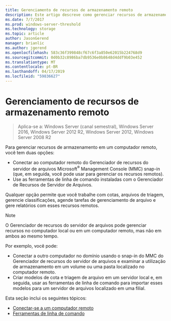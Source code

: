 ```yaml
---
title: Gerenciamento de recursos de armazenamento remoto
description: Este artigo descreve como gerenciar recursos de armazenamento em um computador remoto
ms.date: 7/7/2017
ms.prod: windows-server-threshold
ms.technology: storage
ms.topic: article
author: JasonGerend
manager: brianlic
ms.author: jgerend
ms.openlocfilehash: 583c36f399848cf67c6f3a850e62015b224768d9
ms.sourcegitcommit: 0d0b32c8986ba7db9536e0b8648d4ddf9b03e452
ms.translationtype: MT
ms.contentlocale: pt-BR
ms.lasthandoff: 04/17/2019
ms.locfileid: "59836627"
---
```

# <a name="managing-remote-storage-resources"></a>Gerenciamento de recursos de armazenamento remoto

> Aplica-se a: Windows Server (canal semestral), Windows Server 2016, Windows Server 2012 R2, Windows Server 2012, Windows Server 2008 R2

Para gerenciar recursos de armazenamento em um computador remoto, você tem duas opções:

-   Conectar ao computador remoto do Gerenciador de recursos do servidor de arquivos Microsoft<sup>®</sup> Management Console (MMC) snap-in (que, em seguida, você pode usar para gerenciar os recursos remotos).
-   Use as ferramentas de linha de comando instaladas com o Gerenciador de Recursos de Servidor de Arquivos.

Qualquer opção permite que você trabalhe com cotas, arquivos de triagem, gerencie classificações, agende tarefas de gerenciamento de arquivo e gere relatórios com esses recursos remotos.

> [!Note]
> O Gerenciador de recursos do servidor de arquivos pode gerenciar recursos no computador local ou em um computador remoto, mas não em ambos ao mesmo tempo.

Por exemplo, você pode:

-   Conectar a outro computador no domínio usando o snap-in do MMC do Gerenciador de recursos do servidor de arquivos e examinar a utilização de armazenamento em um volume ou uma pasta localizado no computador remoto.
-   Criar modelos de cota e triagem de arquivo em um servidor local e, em seguida, usar as ferramentas de linha de comando para importar esses modelos para um servidor de arquivos localizado em uma filial.

Esta seção inclui os seguintes tópicos:

-   [Conectar-se a um computador remoto](connect-to-remote-computer.md)
-   [Ferramentas de linha de comando](command-line-tools.md)
